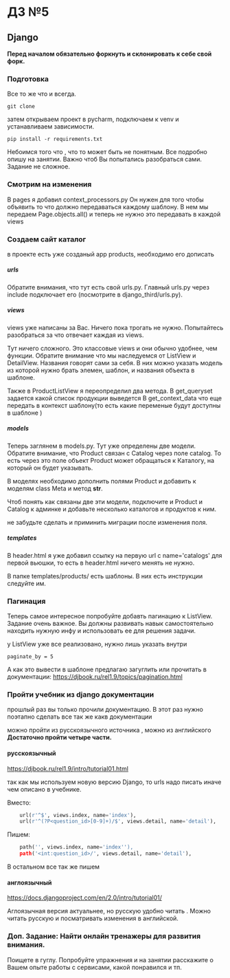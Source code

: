 # ДЗ №5

## Django

**Перед началом обязательно форкнуть и склонировать к себе свой форк.** 

### Подготовка

Все то же что и всегда.

    git clone

затем открываем проект в pycharm, подключаем к venv и устанавливаем зависимости.

    pip install -r requirements.txt


Небоимся того что , что то может быть не понятным. Все подробно опишу на занятии.
Важно чтоб Вы попытались разобраться сами. Задание не сложное.    

### Смотрим на изменения

В pages я добавил context_processors.py
Он нужен для того чтобы объявить то что должно передаваться каждому шаблону.
В нем мы передаем Page.objects.all() и теперь не нужно это передавать в каждой views


### Создаем сайт каталог
в проекте есть уже созданый app products, необходимо его дописать

##### urls
Обратите внимания, что тут есть свой urls.py. 
Главный urls.py через include подключает его (посмотрите в django_third/urls.py).

##### views
views уже написаны за Вас. Ничего пока трогать не нужно. Попытайтесь разобраться за что
отвечает каждая из views. 

Тут ничего сложного. Это классовые views и они обычно удобнее, чем функции.
Обратите внимание что мы наследуемся от ListView и DetailView. Названия говорят сами за себя.
В них можно указать модель из которой нужно брать элемен, шаблон, и названия объекта в шаблоне.

Также в ProductListView я переопределил два метода. 
В get_queryset задается какой список продукции выведется
В get_context_data что еще передать в контекст шаблону(то есть какие переменые будут доступны в шаблоне )

##### models
Теперь заглянем в models.py. Тут уже определены две модели. Обратите внимание, что Product связан
с Catalog через поле catalog. То есть через это поле объект Product может обращаться к Каталогу,
на который он будет указывать.

В моделях необходимо дополнить полями Product и добавить к моделям class Meta и метод __str__.

Чтоб понять как связаны две эти модели, подключите и Product и Catalog к админке и добавьте несколько
каталогов и продуктов к ним.

не забудьте сделать и приминить миграции после изменения поля.
##### templates
В header.html я уже добавил ссылку на первую url с name='catalogs' для первой  вьюшки, 
то есть в header.html ничего менять не нужно.

В папке templates/products/ есть шаблоны. В них есть инструкции следуйте им.


### Пагинация
Теперь самое интересное попробуйте добавть пагинацию к ListView.
Задание очень важное. Вы должны развивать навык самостоятельно находить нужную
инфу и использовать ее для решения задачи.

у ListView уже все реализовано, нужно лишь указать внутри 

    paginate_by = 5


А как это вывести в шаблоне предлагаю загуглить или прочитать в документации:
https://djbook.ru/rel1.9/topics/pagination.html

### Пройти учебник из django документации

прошлый раз вы только прочили документацию. 
В этот раз нужно поэтапно сделать все так же какв документации

можно пройти из русскоязычного источника , можно из английского
**Достаточно пройти четыре части.**

#### русскоязычный
https://djbook.ru/rel1.9/intro/tutorial01.html

так как мы используем новую версию Django, то urls надо писать иначе чем описано в учебнике.

Вместо:
```python
    url(r'^$', views.index, name='index'),
    url(r'^(?P<question_id>[0-9]+)/$', views.detail, name='detail'),
```
Пишем:
```python
    path('', views.index, name='index''),
    path('<int:question_id>/', views.detail, name='detail'),
```

В остальном все так же пишем

#### англоязычный

https://docs.djangoproject.com/en/2.0/intro/tutorial01/


Аглоязычная версия актуальнее, но русскую удобно читать . Можно читать русскую и посматривать
изменения в английской.


### Доп. Задание: Найти онлайн тренажеры для развития внимания.

Поищете в гуглу. Попробуйте упражнения и на занятии расскажите о Вашем опыте
работы с сервисами, какой понравился и тп.